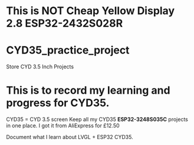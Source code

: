 # This is NOT Cheap Yellow Display 2.8 ESP32-2432S028R

# CYD35_practice_project
Store CYD 3.5 Inch Projects

# This is to record my learning and progress for CYD35.
CYD35 = CYD 3.5 screen
Keep all my CYD35 **ESP32-3248S035C** projects in one place.
I got it from AliExpress for £12.50

Document what I learn about LVGL + ESP32 CYD35.
